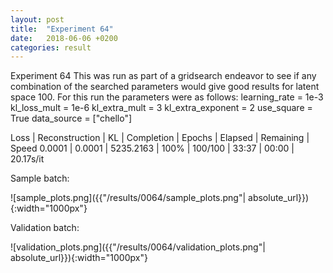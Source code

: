 ```yaml
---
layout: post
title:  "Experiment 64"
date:   2018-06-06 +0200
categories: result
---
```

Experiment 64
This was run as part of a gridsearch endeavor to see if any combination of the searched parameters would give good results for latent space 100.
For this run the parameters were as follows:
learning_rate = 1e-3
kl_loss_mult = 1e-6
kl_extra_mult = 3
kl_extra_exponent = 2
use_square = True
data_source = ["chello"]

Loss | Reconstruction | KL | Completion | Epochs | Elapsed | Remaining | Speed
0.0001 | 0.0001 | 5235.2163 | 100% | 100/100 | 33:37 | 00:00 | 20.17s/it



Sample batch:

![sample_plots.png]({{"/results/0064/sample_plots.png"| absolute_url}}){:width="1000px"}

Validation batch:

![validation_plots.png]({{"/results/0064/validation_plots.png"| absolute_url}}){:width="1000px"}
